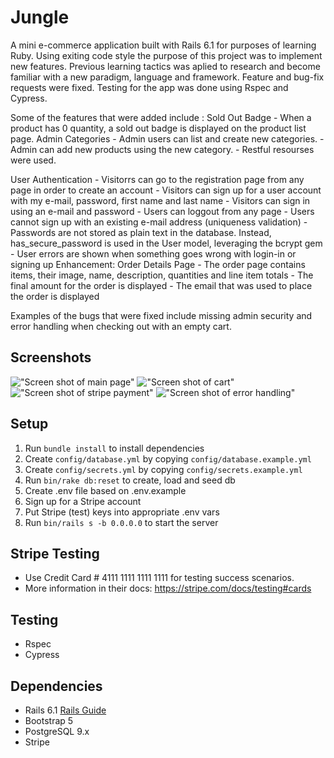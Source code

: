 # Jungle

A mini e-commerce application built with Rails 6.1 for purposes of learning Ruby. Using exiting code style the purpose of this project was to implement new features.  Previous learning tactics was aplied to research and become familiar with a new paradigm, language and framework. Feature and bug-fix requests were fixed. Testing for the app was done using Rspec and Cypress.

Some of the features that were added include :
Sold Out Badge - When a product has 0 quantity, a sold out badge is displayed on the product list page.
Admin Categories - Admin users can list and create new categories.
                 - Admin can add new products using the new category.
                 - Restful resourses were used.

User Authentication - Visitorrs can go to the  registration page from any page in order to create an account
                    -  Visitors can sign up for a user account with my e-mail, password, first name and last name
                    -  Visitors  can sign in using an e-mail and password
                    - Users can loggout from any page
                    - Users cannot  sign up with an existing e-mail address (uniqueness validation)
                    - Passwords are not stored as plain text in the database. Instead, has_secure_password is used in the User model, leveraging the bcrypt gem
                    -  User errors are shown when something goes wrong with login-in or signing up
Enhancement: Order Details Page -  The order page contains items, their image, name, description, quantities and line item totals
                                - The final amount for the order is displayed
                                - The email that was used to place the order is displayed

Examples of the bugs that were fixed include missing admin security and error handling when checking out with an empty cart.

## Screenshots
!["Screen shot of main page"]('https://github.com/Juliaxtran/Jungle-rails/blob/master/images/home.png)
!["Screen shot of cart"]('https://github.com/Juliaxtran/Jungle-rails/blob/master/images/cart.png)
!["Screen shot of stripe payment"]('https://github.com/Juliaxtran/Jungle-rails/blob/master/images/stripe.png)
!["Screen shot of error handling"]('https://github.com/Juliaxtran/Jungle-rails/blob/master/images/errors.png)


## Setup

1. Run `bundle install` to install dependencies
2. Create `config/database.yml` by copying `config/database.example.yml`
3. Create `config/secrets.yml` by copying `config/secrets.example.yml`
4. Run `bin/rake db:reset` to create, load and seed db
5. Create .env file based on .env.example
6. Sign up for a Stripe account
7. Put Stripe (test) keys into appropriate .env vars
8. Run `bin/rails s -b 0.0.0.0` to start the server




## Stripe Testing
- Use Credit Card # 4111 1111 1111 1111 for testing success scenarios.
- More information in their docs: https://stripe.com/docs/testing#cards

## Testing
- Rspec
- Cypress


## Dependencies

- Rails 6.1 [Rails Guide](http://guides.rubyonrails.org/v6.1/)
- Bootstrap 5
- PostgreSQL 9.x
- Stripe

